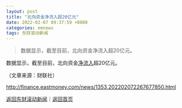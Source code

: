 ```yaml
---
layout: post
title: "北向资金净流入超20亿元"
date: 2022-02-07 09:37:59 +0800
categories: emnews
tags: 东财滚动新闻
---
```

> 数据显示，截至目前，北向资金净流入超20亿元。

<p>数据显示，截至目前，北向资金<span id="Info.313"><a href="http://data.eastmoney.com/zjlx/" class="infokey">净流入</a></span>超20亿元。</p><p class="em_media">（文章来源：财联社）</p>

<http://finance.eastmoney.com/news/1353,202202072267677850.html>

[返回东财滚动新闻](//finews.withounder.com/emnews/)｜[返回首页](//finews.withounder.com/)